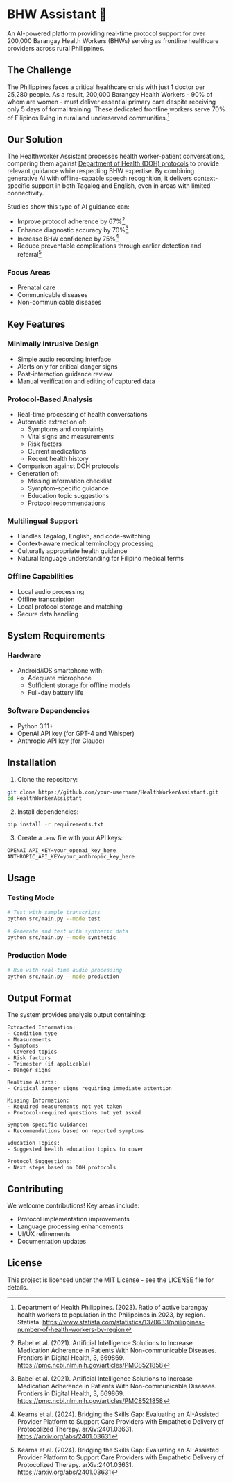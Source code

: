 # BHW Assistant 🏥

An AI-powered platform providing real-time protocol support for over 200,000 Barangay Health Workers (BHWs) serving as frontline healthcare providers across rural Philippines.

## The Challenge

The Philippines faces a critical healthcare crisis with just 1 doctor per 25,280 people. As a result, 200,000 Barangay Health Workers - 90% of whom are women - must deliver essential primary care despite receiving only 5 days of formal training. These dedicated frontline workers serve 70% of Filipinos living in rural and underserved communities.[^1]

## Our Solution

The Healthworker Assistant processes health worker-patient conversations, comparing them against [Department of Health (DOH) protocols](https://github.com/nathan-eagle/HealthWorkerAssistant/tree/main/docs) to provide relevant guidance while respecting BHW expertise. By combining generative AI with offline-capable speech recognition, it delivers context-specific support in both Tagalog and English, even in areas with limited connectivity.

Studies show this type of AI guidance can:
- Improve protocol adherence by 67%[^2]
- Enhance diagnostic accuracy by 70%[^2] 
- Increase BHW confidence by 75%[^3]
- Reduce preventable complications through earlier detection and referral[^3]

[^1]: Department of Health Philippines. (2023). Ratio of active barangay health workers to population in the Philippines in 2023, by region. Statista. https://www.statista.com/statistics/1370633/philippines-number-of-health-workers-by-region
[^2]: Babel et al. (2021). Artificial Intelligence Solutions to Increase Medication Adherence in Patients With Non-communicable Diseases. Frontiers in Digital Health, 3, 669869. https://pmc.ncbi.nlm.nih.gov/articles/PMC8521858
[^3]: Kearns et al. (2024). Bridging the Skills Gap: Evaluating an AI-Assisted Provider Platform to Support Care Providers with Empathetic Delivery of Protocolized Therapy. arXiv:2401.03631. https://arxiv.org/abs/2401.03631


### Focus Areas
- Prenatal care
- Communicable diseases  
- Non-communicable diseases


## Key Features

### Minimally Intrusive Design
- Simple audio recording interface
- Alerts only for critical danger signs
- Post-interaction guidance review
- Manual verification and editing of captured data

### Protocol-Based Analysis
- Real-time processing of health conversations
- Automatic extraction of:
  * Symptoms and complaints
  * Vital signs and measurements
  * Risk factors
  * Current medications
  * Recent health history
- Comparison against DOH protocols
- Generation of:
  * Missing information checklist
  * Symptom-specific guidance
  * Education topic suggestions
  * Protocol recommendations

### Multilingual Support
- Handles Tagalog, English, and code-switching
- Context-aware medical terminology processing
- Culturally appropriate health guidance
- Natural language understanding for Filipino medical terms

### Offline Capabilities
- Local audio processing
- Offline transcription
- Local protocol storage and matching
- Secure data handling

## System Requirements

### Hardware
- Android/iOS smartphone with:
  * Adequate microphone
  * Sufficient storage for offline models
  * Full-day battery life

### Software Dependencies
- Python 3.11+
- OpenAI API key (for GPT-4 and Whisper)
- Anthropic API key (for Claude)

## Installation

1. Clone the repository:
```bash
git clone https://github.com/your-username/HealthWorkerAssistant.git
cd HealthWorkerAssistant
```

2. Install dependencies:
```bash
pip install -r requirements.txt
```

3. Create a `.env` file with your API keys:
```
OPENAI_API_KEY=your_openai_key_here
ANTHROPIC_API_KEY=your_anthropic_key_here
```

## Usage

### Testing Mode
```bash
# Test with sample transcripts
python src/main.py --mode test

# Generate and test with synthetic data
python src/main.py --mode synthetic
```

### Production Mode
```bash
# Run with real-time audio processing
python src/main.py --mode production
```

## Output Format

The system provides analysis output containing:
```
Extracted Information:
- Condition type
- Measurements
- Symptoms
- Covered topics
- Risk factors
- Trimester (if applicable)
- Danger signs

Realtime Alerts:
- Critical danger signs requiring immediate attention

Missing Information:
- Required measurements not yet taken
- Protocol-required questions not yet asked

Symptom-specific Guidance:
- Recommendations based on reported symptoms

Education Topics:
- Suggested health education topics to cover

Protocol Suggestions:
- Next steps based on DOH protocols
```

## Contributing

We welcome contributions! Key areas include:
- Protocol implementation improvements
- Language processing enhancements
- UI/UX refinements
- Documentation updates

## License

This project is licensed under the MIT License - see the LICENSE file for details.

